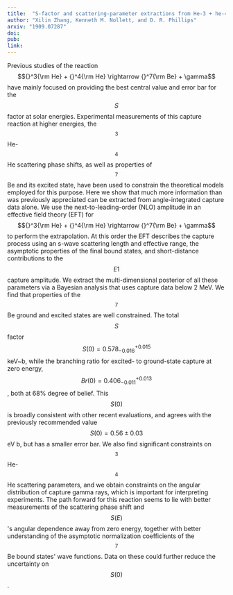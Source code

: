 ```yaml
---
title:  "S-factor and scattering-parameter extractions from He-3 + he-4 -> Be-7 + gamma"
author: "Xilin Zhang, Kenneth M. Nollett, and D. R. Phillips"
arxiv: "1909.07287"
doi:
pub:
link:
---
```


Previous studies of the reaction $${}^3{\rm He} + {}^4{\rm He} \rightarrow {}^7{\rm Be} + \gamma$$ have mainly focused on providing the best central value and error bar for the $$S$$ factor at solar energies. 
Experimental measurements of this capture reaction at higher energies, the $${}^3$$He-$${}^4$$He scattering phase shifts, as well as
properties of $${}^7$$Be and its excited state, have been used to constrain the theoretical models employed for this purpose. 
Here we show that much more information than was previously appreciated can be extracted from angle-integrated capture data 
alone. We use the next-to-leading-order (NLO) amplitude in an effective field theory (EFT) for 
$${}^3{\rm He} + {}^4{\rm He} \rightarrow {}^7{\rm Be} + \gamma$$ to perform the extrapolation. At this order the EFT describes the capture process
using an s-wave scattering length and effective range, 
the asymptotic properties of the final bound states,
and short-distance contributions to the $$E1$$ capture amplitude. 
We extract the multi-dimensional posterior of all these parameters via a Bayesian analysis that uses capture data below 2 MeV. 
We find that properties of the $${}^7$$Be ground and excited states are well constrained. 
The total $$S$$ factor $$S(0)= 0.578^{+0.015}_{-0.016}$$ keV~b, while the branching ratio for excited- to 
ground-state capture at zero energy, $$Br(0)=0.406^{+0.013}_{-0.011}$$, both at 68% degree of belief. 
This $$S(0)$$ is broadly consistent with other recent evaluations, and agrees with the previously recommended value 
$$S(0)=0.56 \pm 0.03$$ eV b, but has a smaller error bar. We also find significant constraints on $${}^3$$He-$${}^4$$He scattering 
parameters, and we obtain constraints on the angular distribution of capture gamma rays, 
which is important for interpreting experiments. The path forward for this reaction seems to lie with  better measurements 
of the scattering phase shift and $$S(E)$$'s angular dependence away from zero energy, together with better understanding 
of the asymptotic normalization coefficients of the $${}^7$$Be bound states' wave functions. 
Data on these could further reduce the uncertainty on $$S(0)$$. 
